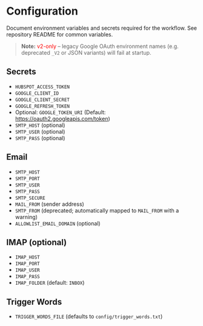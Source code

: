 # Configuration

Document environment variables and secrets required for the workflow.
See repository README for common variables.

> **Note:** <span style="color:red">v2-only</span> – legacy Google OAuth environment names (e.g. deprecated `_V2` or JSON variants) will fail at startup.

## Secrets
- `HUBSPOT_ACCESS_TOKEN`
- `GOOGLE_CLIENT_ID`
- `GOOGLE_CLIENT_SECRET`
- `GOOGLE_REFRESH_TOKEN`
- Optional: `GOOGLE_TOKEN_URI` (Default: https://oauth2.googleapis.com/token)
- `SMTP_HOST` (optional)
- `SMTP_USER` (optional)
- `SMTP_PASS` (optional)

## Email
- `SMTP_HOST`
- `SMTP_PORT`
- `SMTP_USER`
- `SMTP_PASS`
- `SMTP_SECURE`
- `MAIL_FROM` (sender address)
- `SMTP_FROM` (deprecated; automatically mapped to `MAIL_FROM` with a warning)
- `ALLOWLIST_EMAIL_DOMAIN` (optional)

## IMAP (optional)
- `IMAP_HOST`
- `IMAP_PORT`
- `IMAP_USER`
- `IMAP_PASS`
- `IMAP_FOLDER` (default: `INBOX`)

## Trigger Words
- `TRIGGER_WORDS_FILE` (defaults to `config/trigger_words.txt`)
